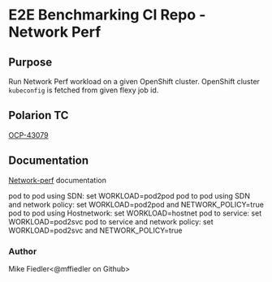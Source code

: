 # E2E Benchmarking CI Repo - Network Perf


## Purpose

Run Network Perf workload on a given OpenShift cluster. OpenShift cluster `kubeconfig` is fetched from given flexy job id.

## Polarion TC

[OCP-43079](https://polarion.engineering.redhat.com/polarion/#/project/OSE/workitem?id=OCP-43079)

## Documentation
[Network-perf](https://github.com/cloud-bulldozer/e2e-benchmarking/tree/master/workloads/network-perf) documentation


pod to pod using SDN: set WORKLOAD=pod2pod
pod to pod using SDN and network policy: set WORKLOAD=pod2pod and NETWORK_POLICY=true
pod to pod using Hostnetwork: set WORKLOAD=hostnet
pod to service: set WORKLOAD=pod2svc
pod to service and network policy: set WORKLOAD=pod2svc and NETWORK_POLICY=true


### Author
Mike Fiedler<@mffiedler on Github>